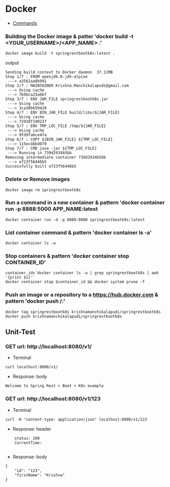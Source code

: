 # Docker
- [Commands](https://docs.docker.com/engine/reference/commandline/container_ls/#related-commands)


### Building the Docker image & patter 'docker build -t <YOUR_USERNAME>/<APP_NAME> .'
`````
docker image build -t springrestbootk8s:latest .
`````

output
`````
Sending build context to Docker daemon  37.11MB
Step 1/7 : FROM openjdk:8-jdk-alpine
 ---> a3562aa0b991
Step 2/7 : MAINTAINER Krishna.Manchikalapudi@gmail.com
 ---> Using cache
 ---> 7b9bca25a6bf
Step 3/7 : ENV JAR_FILE springrestbootk8s.jar
 ---> Using cache
 ---> 3ca30bb59428
Step 4/7 : ENV BIN_JAR_FILE build/libs/${JAR_FILE}
 ---> Using cache
 ---> 72910f190237
Step 5/7 : ENV TMP_LOC_FILE /tmp/${JAR_FILE}
 ---> Using cache
 ---> 9fd9fa6ce4fa
Step 6/7 : COPY ${BIN_JAR_FILE} ${TMP_LOC_FILE}
 ---> 115ec46bd070
Step 7/7 : CMD java -jar ${TMP_LOC_FILE}
 ---> Running in 739d2934b5bb
Removing intermediate container 739d2934b5bb
 ---> e723f56446b5
Successfully built e723f56446b5
`````


### Delete or Remove images
`````
docker image rm springrestbootk8s
`````

### Run a command in a new container & pattern  'docker container run -p 8888:5000 APP_NAME:latest
`````
docker container run -d -p 8080:8080 springrestbootk8s:latest
`````

### List container command & pattern  'docker container ls -a'
`````
docker container ls -a
`````


### Stop containers & pattern  'docker container stop CONTAINER_ID'
`````
container_id=`docker container ls -a | grep springrestbootk8s | awk '{print $1}'`
docker container stop $container_id && docker system prune -f
`````


### Push an image or a repository to a https://hub.docker.com & pattern 'docker push <hub-user>/<repo-name>:<tag>'
`````
docker tag springrestbootk8s krishnamanchikalapudi/springrestbootk8s
docker push krishnamanchikalapudi/springrestbootk8s
`````


## Unit-Test
### GET url: http://localhost:8080/v1/
- Terminal
```
curl localhost:8080/v1/
```
- Response: body
```
Welcome to Spring Rest + Boot + K8s example
```

### GET url: http://localhost:8080/v1/123
- Terminal
```
curl -H "content-type: application/json" localhost:8080/v1/123
```
- Response: header
```
	status: 200
	CurrentTime: 
	
```
- Response: body
```
{
    "id": "123",
    "firstName": "Krishna"
}
```